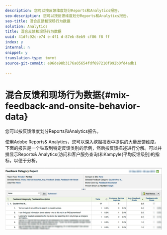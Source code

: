 ```yaml
---
description: 您可以按反馈维度划分Reports和Analytics报告。
seo-description: 您可以按反馈维度划分Reports和Analytics报告。
seo-title: 混合反馈和现场行为数据
solution: Analytics
title: 混合反馈和现场行为数据
uuid: 41dfc92c-e74 e-4f1 d-87eb-8eb9 cf86 f8 ff
index: y
internal: n
snippet: y
translation-type: tm+mt
source-git-commit: e96de98b3176a05654fdf697210f992b0fd4adb1

---
```



# 混合反馈和现场行为数据{#mix-feedback-and-onsite-behavior-data}

您可以按反馈维度划分Reports和Analytics报告。

使用Adobe Reports&amp; Analytics，您可以深入挖掘报表中提供的大量反馈维度。下面的报告是一个钻取到特定反馈类别的示例，然后按反馈描述进行分解。可以并排显示Reports&amp; Analytics(访问和客户服务查询)和Kampyle(平均反馈级别)的指标，以便于分析。

![](assets/feedback_category_report.png)

